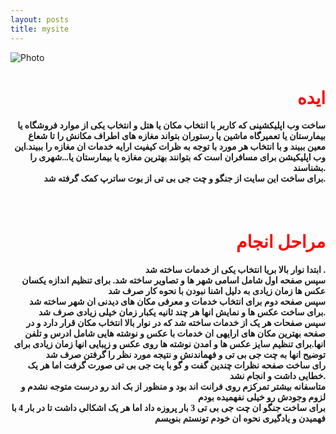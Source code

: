 ```yaml
---
layout: posts
title: mysite
---
```


![Photo](\assets\images\website.jpg)

<html>
<body>
<h1 style="text-align:right ; color: red">ایده</h1>
<h4 style="text-align:right ;font-family: Tahoma">
ساخت وب اپلیکشینی که کاربر با انتخاب مکان یا هتل و انتخاب یکی از موارد فروشگاه یا بیمارستان یا  تعمیرگاه ماشین یا رستوران بتواند مغازه های اطراف مکانش را تا شعاع معین ببیند و با انتخاب هر مورد با توجه به ظرات کیفیت ارایه خدمات ان مغازه را ببیند.این وب اپلیکیشن برای مسافران است که بتوانند بهترین مغازه یا بیمارستان یا...شهری را بشناسند.
<br>
برای ساخت این سایت از جنگو و چت جی بی تی از بوت ساترپ کمک گرفته شد.
</h4>
<br>
<h1 style="text-align:right ; color: red">مراحل انجام</h1>
<h4 style="text-align:right ;font-family: Tahoma">
ابتدا نوار بالا بریا انتخاب یکی از خدمات ساخته شد .
<br> 
سپس صفحه اول شامل اسامی شهر ها و تصاویر ساخته شد.  برای تنظیم اندازه یکسان عکس ها زمان زیادی به دلیل اشنا نبودن با نحوه کار صرف شد
<br>
سپس صفحه دوم برای انتخاب خدمات و معرفی مکان های دیدنی ان شهر ساخته شد .برای ساخت عکس ها و نمایش انها هر چند ثانیه یکبار زمان خیلی زیادی صرف شد
<br>
سپس صفحات هر یک از خدمات ساخته شد که در نوار بالا انتخاب مکان قرار دارد و در صفحه بهترین مکان  های ارایهی ان خدمات با عکس و نوشته هایی شامل ادرس و تلفن انها.برای تنظیم سایز عکس ها و امدن نوشته ها روی عکس و زیبایی انها زمان زیادی برای توضیح انها به چت جی بی تی و فهماندنش و نتیجه مورد نظر را گرفتن صرف شد
<br> 
رای ساخت صفحه نظرات چندین گفت و گو با پت جی بی تی صورت گرفت اما هر یک خطایی داشت و انجام نشد.
<br>
متاسفانه بیشتر تمرکزم روی فرانت اند بود و منظور از بک اند رو درست متوجه نشدم و  لزوم وجودش رو خیلی نفهمیده بودم 
<br>
برای ساخت جنگو ان چت جی بی تی 3 بار پروزه داد اما هر یک اشکالی داشت تا در بار 4 با فهمیدن و یادگیری نحوه ان خودم تونستم بنویسم 

</h4>

</body>
</html>



